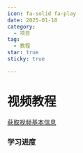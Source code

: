 ```yaml
---
icon: fa-solid fa-play
date: 2025-01-18
category:
  - 项目
tag:
  - 教程
star: true
sticky: true

---
```


# 视频教程

<a href='https://api.bilibili.com/x/web-interface/wbi/view?bvid=BV1np4y1C7Yf'>获取视频基本信息</a>

### 学习进度

<BiliBili aid="717242269" cid="1596686988" page=86 />